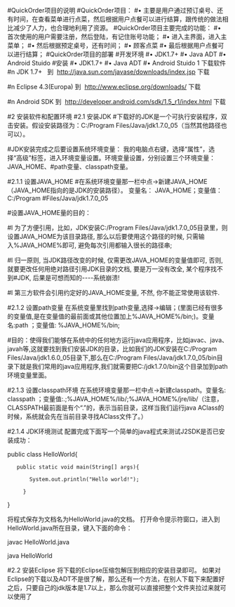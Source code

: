 #QuickOrder项目的说明
#QuickOrder项目：
#•	主要是用户通过预订桌号、还有时间，在查看菜单进行点菜，然后根据用户点餐可以进行结算，跟传统的做法相比减少了人力，也合理地利用了资源。
#QuickOrder项目主要完成的功能：
#•	首次使用的用户需要注册，然后登陆，有记住账号功能；
#•	进入主界面，进入主菜单；
#•	然后根据预定桌号，还有时间；
#•	顾客点菜
#•	最后根据用户点餐可以进行结算；
#QuickOrder项目的部署
#开发环境
#•	JDK1.7+
#•	Java ADT
#•	Android Stuido
#安装
#•	JDK1.7+
#•	Java ADT
#•	Android Stuido
1 下载软件
#n JDK 1.7+   到  http://java.sun.com/javase/downloads/index.jsp 下载

#n Eclipse 4.3(Europa) 到  http://www.eclipse.org/downloads/ 下载 

#n Android SDK 到  http://developer.android.com/sdk/1.5_r1/index.html 下载


#2  安装软件和配置环境
#2.1  安装JDK
#下载好的JDK是一个可执行安装程序，双击安装。假设安装路径为：C:/Program Files/Java/jdk1.7.0_05（当然其他路径也可以）。 

#JDK安装完成之后要设置系统环境变量： 我的电脑点右键，选择“属性”，选择“高级”标签，进入环境变量设置。环境变量设置，分别设置三个环境变量：JAVA_HOME、#path变量、classpath变量。

#2.1.1  设置JAVA_HOME
#在系统环境变量那一栏中点->新建JAVA_HOME （JAVA_HOME指向的是JDK的安装路径）。  变量名： JAVA_HOME；变量值： C:/Program #Files/Java/jdk1.7.0_05

#设置JAVA_HOME量的目的：

#l 为了方便引用，比如，JDK安装C:/Program Files/Java/jdk1.7.0_05目录里，则设置JAVA_HOME为该目录路径, 那么以后要使用这个路径的时候, 只需输入%JAVA_HOME%即可, 避免每次引用都输入很长的路径串;

#l 归一原则, 当JDK路径改变的时候, 仅需更改JAVA_HOME的变量值即可, 否则,就要更改任何用绝对路径引用JDK目录的文档, 要是万一没有改全, 某个程序找不到#JDK, 后果是可想而知的----系统崩溃!

#l 第三方软件会引用约定好的JAVA_HOME变量, 不然, 你不能正常使用该软件.

#2.1.2  设置path变量
在系统变量里找到path变量,选择->编辑；(里面已经有很多的变量值,是在变量值的最前面或其他位置加上%JAVA_HOME%/bin;)。变量名:path ；变量值:   %JAVA_HOME%/bin; 

#目的：使得我们能够在系统中的任何地方运行java应用程序，比如javac、java、javah等,这就要找到我们安装JDK的目录，比如我们的JDK安装在C:/Program Files/Java/jdk1.6.0_05目录下,那么在C:/Program Files/Java/jdk1.7.0_05/bin目录下就是我们常用的java应用程序,我们就需要把C:/jdk1.7.0/bin这个目录加到path环境变量里面。

#2.1.3  设置classpath环境
在系统环境变量那一栏中点->新建classpath。变量名: classpath ；变量值:.;%JAVA_HOME%/lib/;%JAVA_HOME%/jre/lib/（注意，CLASSPATH最前面是有个“.”的，表示当前目录，这样当我们运行java AClass的时候，系统就会先在当前目录寻找AClass文件了。）


#2.1.4  JDK环境测试
配置完成下面写一个简单的java程式来测试J2SDK是否已安装成功：

public class HelloWorld{ 

       public static void main(String[] args){ 

           System.out.println("Hello world!"); 

         } 

} 

将程式保存为文档名为HelloWorld.java的文档。 打开命令提示符窗口，进入到HelloWorld.java所在目录，键入下面的命令：

javac HelloWorld.java

java HelloWorld


#2.2  安装Eclipse
将下载的Eclipse压缩包解压到相应的安装目录即可。
如果对Eclipse的下载以及ADT不是很了解，那么还有一个方法，在别人下载下来配置好之后，只要自己的jdk版本是1.7以上，那么你就可以直接把整个文件夹拉过来就可以使用了

